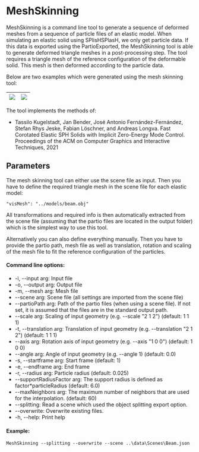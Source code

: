 # MeshSkinning

MeshSkinning is a command line tool to generate a sequence of deformed meshes from a sequence of particle files of an elastic model. When simulating an elastic solid using SPlisHSPlasH, we only get particle data. If this data is exported using the PartioExported, the MeshSkinning tool is able to generate deformed triangle meshes in a post-processing step. The tool requires a triangle mesh of the reference configuration of the deformable solid. This mesh is then deformed according to the particle data. 

Below are two examples which were generated using the mesh skinning tool:

|![](https://raw.githubusercontent.com/InteractiveComputerGraphics/SPlisHSPlasH/master/doc/images/walrus_press.jpg)|![](https://raw.githubusercontent.com/InteractiveComputerGraphics/SPlisHSPlasH/master/doc/images/beam_meshes.jpg)|
| ---- | ---- |

The tool implements the methods of:

* Tassilo Kugelstadt, Jan Bender, José Antonio Fernández-Fernández, Stefan Rhys  Jeske, Fabian Löschner, and Andreas Longva. Fast Corotated Elastic SPH  Solids with Implicit Zero-Energy Mode Control. Proceedings of the ACM  on Computer Graphics and Interactive Techniques, 2021

## Parameters 

The mesh skinning tool can either use the scene file as input. Then you have to define the required triangle mesh in the scene file for each elastic model: 
```
"visMesh": "../models/beam.obj"
```

All transformations and required info is then automatically extracted from the scene file (assuming that the partio files are located in the output folder) which is the simplest way to use this tool.

Alternatively you can also define everything manually. Then you have to provide the partio path, mesh file as well as translation, rotation and scaling of the mesh file to fit the reference configuration of the particles. 

#### Command line options:

* -i, --input arg: Input file
* -o, --output arg: Output file
* -m, --mesh arg: Mesh file
* --scene arg: Scene file (all settings are imported from the scene file)
* --partioPath arg: Path of the partio files (when using a scene file). If not set, it is assumed that the files are in the standard output path.
* --scale arg: Scaling of input geometry (e.g. --scale "2 1 2") (default: 1 1 1)
* -t, --translation arg: Translation of input geometry (e.g. --translation "2 1 2") (default: 1 1 1)
* --axis arg: Rotation axis of input geometry (e.g. --axis "1 0 0") (default: 1 0 0)
* --angle arg: Angle of input geometry (e.g. --angle 1) (default: 0.0)
* -s, --startframe arg: Start frame (default: 1)
* -e, --endframe arg: End frame
* -r, --radius arg: Particle radius (default: 0.025)
* --supportRadiusFactor arg: The support radius is defined as factor*particleRadius (default: 6.0)
* --maxNeighbors arg: The maximum number of neighbors that are used for the interpolation. (default: 60)
* --splitting: Read a scene which used the object splitting export option.
* --overwrite: Overwrite existing files.
* -h, --help: Print help

#### Example: 
```
MeshSkinning --splitting --overwrite --scene ..\data\Scenes\Beam.json
```